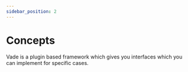 ```yaml
---
sidebar_position: 2
---
```


# Concepts

Vade is a plugin based framework which gives you interfaces which you can implement for specific cases.
